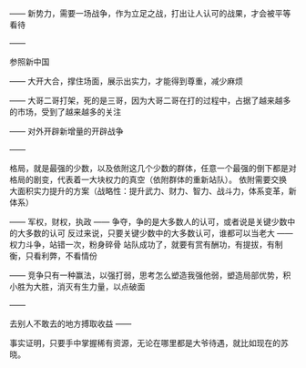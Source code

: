 ——
新势力，需要一场战争，作为立足之战，打出让人认可的战果，才会被平等看待

——

参照新中国

——
大开大合，撑住场面，展示出实力，才能得到尊重，减少麻烦

——
大哥二哥打架，死的是三哥，因为大哥二哥在打的过程中，占据了越来越多的市场，受到了越来越多的关注

——
对外开辟新增量的开辟战争

——

格局，就是最强的少数，以及依附这几个少数的群体，任意一个最强的倒下都是对格局的剧变，代表着一大块权力的真空（依附群体的重新站队）。
依附需要交换
大面积实力提升的方案（战略性：提升武力、财力、智力、战斗力，体系变革，新体系）

——
军权，财权，执政
——
争夺，争的是大多数人的认可，或者说是关键少数中的大多数的认可
反过来说，只要关键少数中的大多数认可，谁都可以当老大
——
权力斗争，站错一次，粉身碎骨
站队成功了，就要有赏有酬功，有提拔，有制衡，只看利弊，不看情份

——
竞争只有一种赢法，以强打弱，思考怎么塑造我强他弱，塑造局部优势，积小胜为大胜，消灭有生力量，以点破面

——

去别人不敢去的地方搏取收益
——

事实证明，只要手中掌握稀有资源，无论在哪里都是大爷待遇，就比如现在的苏晓。